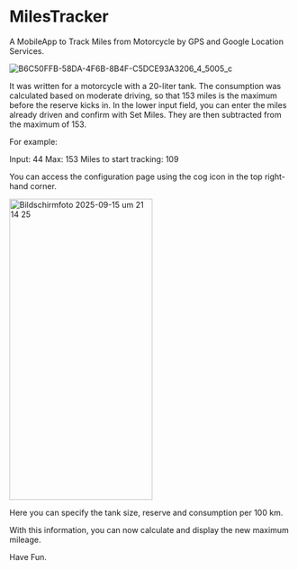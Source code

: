 # MilesTracker

A MobileApp to Track Miles from Motorcycle by GPS and Google Location Services.

![B6C50FFB-58DA-4F6B-8B4F-C5DCE93A3206_4_5005_c](https://github.com/user-attachments/assets/36ac1a89-c7ba-4dde-8b69-9bb7980b71a8)


It was written for a motorcycle with a 20-liter tank.
The consumption was calculated based on moderate driving,
so that 153 miles is the maximum before the reserve kicks in.
In the lower input field, you can enter the miles already driven and confirm with Set Miles.
They are then subtracted from the maximum of 153.

For example:

Input: 44
Max: 153
Miles to start tracking: 109

You can access the configuration page using the cog icon in the top right-hand corner.

<img width="254" height="535" alt="Bildschirmfoto 2025-09-15 um 21 14 25" src="https://github.com/user-attachments/assets/2ee273cf-ff5c-4409-87bf-87041b002abe" />

Here you can specify the tank size, reserve and consumption per 100 km.

With this information, you can now calculate and display the new maximum mileage. 


Have Fun.
